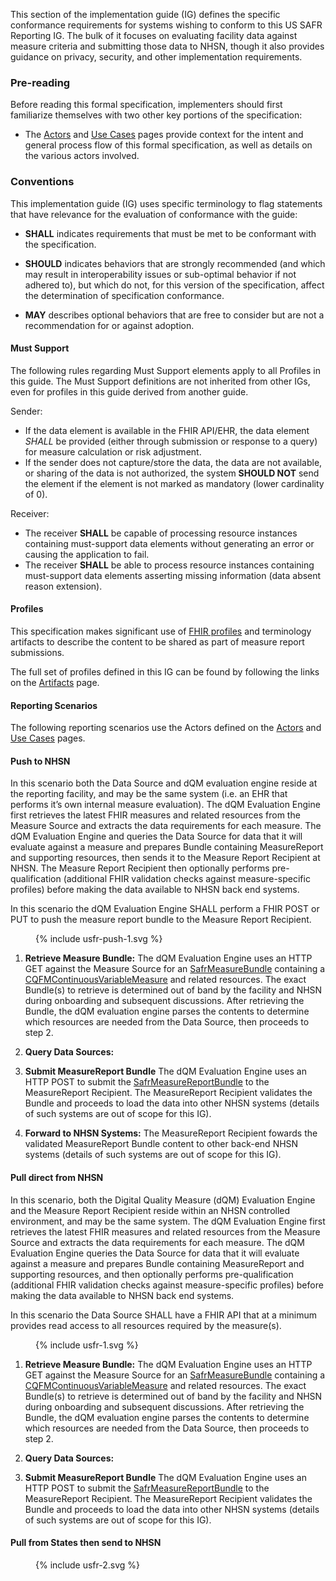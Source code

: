 This section of the implementation guide (IG) defines the specific conformance requirements for systems wishing to conform to this US SAFR Reporting IG. The bulk of it focuses on evaluating facility data against measure criteria and submitting those data to NHSN, though it also provides guidance on privacy, security, and other implementation requirements.

### Pre-reading

Before reading this formal specification, implementers should first familiarize themselves with two other key portions of the specification:

* The [Actors](actors.html) and [Use Cases](usecases.html) pages provide context for the intent and general process flow of this formal specification, as well as details on the various actors involved.


### Conventions

This implementation guide (IG) uses specific terminology to flag statements that have relevance for the evaluation of conformance with the guide:

* **SHALL** indicates requirements that must be met to be conformant with the specification.

* **SHOULD** indicates behaviors that are strongly recommended (and which may result in interoperability issues or sub-optimal behavior if not adhered to), but which do not, for this version of the specification, affect the determination of specification conformance.

* **MAY** describes optional behaviors that are free to consider but are not a recommendation for or against adoption.

#### Must Support ###

The following rules regarding Must Support  elements apply to all Profiles in this guide. The Must Support definitions are not inherited from other IGs, even for profiles in this guide derived from another guide.

Sender:

* If the data element is available in the FHIR API/EHR, the data element *SHALL* be provided (either through submission or response to a query) for measure calculation or risk adjustment.
* If the sender does not capture/store the data, the data are not available, or sharing of the data is not authorized, the system **SHOULD NOT** send the element if the element is not marked as mandatory (lower cardinality of 0).

Receiver: 

* The receiver **SHALL** be capable of processing resource instances containing must-support data elements without generating an error or causing the application to fail.
* The receiver **SHALL** be able to process resource instances containing must-support data elements asserting missing information (data absent reason extension).

#### Profiles

This specification makes significant use of [FHIR profiles]({{site.data.fhir.path}}profiling.html) and terminology artifacts to describe the content to be shared as part of measure report submissions.

The full set of profiles defined in this IG can be found by following the links on the [Artifacts](artifacts.html) page.

#### Reporting Scenarios

The following reporting scenarios use the Actors defined on the [Actors](actors.html) and [Use Cases](usecases.html) pages.

#### Push to NHSN

In this scenario both the Data Source and dQM evaluation engine reside at the reporting facility, and may be the same system (i.e. an EHR that performs it’s own internal measure evaluation). The dQM Evaluation Engine first retrieves the latest FHIR measures and related resources from the Measure Source and extracts the data requirements for each measure. The dQM Evaluation Engine and queries the Data Source for data that it will evaluate against a measure and prepares Bundle containing MeasureReport and supporting resources, then sends it to the Measure Report Recipient at NHSN. The Measure Report Recipient then optionally performs pre-qualification (additional FHIR validation checks against measure-specific profiles) before making the data available to NHSN back end systems.

In this scenario the dQM Evaluation Engine SHALL perform a FHIR POST or PUT to push the measure report bundle to the Measure Report Recipient.
<figure>
  {% include usfr-push-1.svg %}
  <figcaption></figcaption>
</figure>

1. **Retrieve Measure Bundle:** The dQM Evaluation Engine uses an HTTP GET against the Measure Source for an [SafrMeasureBundle](StructureDefinition-us-safr-measure-bundle.html) containing a [CQFMContinuousVariableMeasure]({{site.data.fhir.ver.cqfm}}/StructureDefinition-cv-measure-cqfm.html) <!--[CRMIShareableMeasure]({{site.data.fhir.ver.crmi}}/StructureDefinition-crmi-shareablemeasure.html)--> and related resources. The exact Bundle(s) to retrieve is determined out of band by the facility and NHSN during onboarding and subsequent discussions. After retrieving the Bundle, the dQM evaluation engine parses the contents to determine which resources are needed from the Data Source, then proceeds to step 2.

2. **Query Data Sources:**


3. **Submit MeasureReport Bundle** The dQM Evaluation Engine uses an HTTP POST to submit the [SafrMeasureReportBundle](StructureDefinition-safr-measurereport-bundle.html) to the MeasureReport Recipient. The MeasureReport Recipient validates the Bundle and proceeds to load the data into other NHSN systems (details of such systems are out of scope for this IG).

4. **Forward to NHSN Systems:** The MeasureReport Recipient fowards the validated MeasureReport Bundle content to other back-end NHSN systems (details of such systems are out of scope for this IG).



#### Pull direct from NHSN 
In this scenario, both the Digital Quality Measure (dQM) Evaluation Engine and the Measure Report Recipient reside within an NHSN controlled environment, and may be the same system. The dQM Evaluation Engine first retrieves the latest FHIR measures and related resources from the Measure Source and extracts the data requirements for each measure. The dQM Evaluation Engine queries the Data Source for data that it will evaluate against a measure and prepares Bundle containing MeasureReport and supporting resources, and then optionally performs pre-qualification (additional FHIR validation checks against measure-specific profiles) before making the data available to NHSN back end systems.

In this scenario the Data Source SHALL have a FHIR API that at a minimum provides read access to all resources required by the measure(s).

<figure>
  {% include usfr-1.svg %}
  <figcaption></figcaption>
</figure>

1. **Retrieve Measure Bundle:** The dQM Evaluation Engine uses an HTTP GET against the Measure Source for an [SafrMeasureBundle](StructureDefinition-us-safr-measure-bundle.html) containing a [CQFMContinuousVariableMeasure]({{site.data.fhir.ver.cqfm}}/StructureDefinition-cv-measure-cqfm.html)<!--[CRMIShareableMeasure]({{site.data.fhir.ver.crmi}}/StructureDefinition-crmi-shareablemeasure.html)--> and related resources. The exact Bundle(s) to retrieve is determined out of band by the facility and NHSN during onboarding and subsequent discussions. After retrieving the Bundle, the dQM evaluation engine parses the contents to determine which resources are needed from the Data Source, then proceeds to step 2.

2. **Query Data Sources:**


3. **Submit MeasureReport Bundle** The dQM Evaluation Engine uses an HTTP POST to submit the [SafrMeasureReportBundle](StructureDefinition-safr-measurereport-bundle.html) to the MeasureReport Recipient. The MeasureReport Recipient validates the Bundle and proceeds to load the data into other NHSN systems (details of such systems are out of scope for this IG).


#### Pull from States then send to NHSN

<figure>
  {% include usfr-2.svg %}
  <figcaption></figcaption>
</figure>
